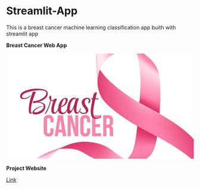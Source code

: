 # Streamlit-App
This is a breast cancer machine learning classification app buith with streamlit app


**Breast Cancer Web App**

![test1](https://github.com/okoliechykwuka/Streamlit-App/blob/master/Breast_cancer.jpg)


**Project Website** 

[Link](https://cancer-classification-app.herokuapp.com)
